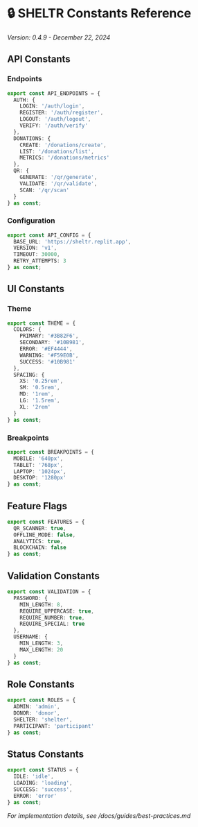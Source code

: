 # 🔒 SHELTR Constants Reference
*Version: 0.4.9 - December 22, 2024*

## API Constants

### Endpoints
```typescript
export const API_ENDPOINTS = {
  AUTH: {
    LOGIN: '/auth/login',
    REGISTER: '/auth/register',
    LOGOUT: '/auth/logout',
    VERIFY: '/auth/verify'
  },
  DONATIONS: {
    CREATE: '/donations/create',
    LIST: '/donations/list',
    METRICS: '/donations/metrics'
  },
  QR: {
    GENERATE: '/qr/generate',
    VALIDATE: '/qr/validate',
    SCAN: '/qr/scan'
  }
} as const;
```

### Configuration
```typescript
export const API_CONFIG = {
  BASE_URL: 'https://sheltr.replit.app',
  VERSION: 'v1',
  TIMEOUT: 30000,
  RETRY_ATTEMPTS: 3
} as const;
```

## UI Constants

### Theme
```typescript
export const THEME = {
  COLORS: {
    PRIMARY: '#3B82F6',
    SECONDARY: '#10B981',
    ERROR: '#EF4444',
    WARNING: '#F59E0B',
    SUCCESS: '#10B981'
  },
  SPACING: {
    XS: '0.25rem',
    SM: '0.5rem',
    MD: '1rem',
    LG: '1.5rem',
    XL: '2rem'
  }
} as const;
```

### Breakpoints
```typescript
export const BREAKPOINTS = {
  MOBILE: '640px',
  TABLET: '768px',
  LAPTOP: '1024px',
  DESKTOP: '1280px'
} as const;
```

## Feature Flags
```typescript
export const FEATURES = {
  QR_SCANNER: true,
  OFFLINE_MODE: false,
  ANALYTICS: true,
  BLOCKCHAIN: false
} as const;
```

## Validation Constants
```typescript
export const VALIDATION = {
  PASSWORD: {
    MIN_LENGTH: 8,
    REQUIRE_UPPERCASE: true,
    REQUIRE_NUMBER: true,
    REQUIRE_SPECIAL: true
  },
  USERNAME: {
    MIN_LENGTH: 3,
    MAX_LENGTH: 20
  }
} as const;
```

## Role Constants
```typescript
export const ROLES = {
  ADMIN: 'admin',
  DONOR: 'donor',
  SHELTER: 'shelter',
  PARTICIPANT: 'participant'
} as const;
```

## Status Constants
```typescript
export const STATUS = {
  IDLE: 'idle',
  LOADING: 'loading',
  SUCCESS: 'success',
  ERROR: 'error'
} as const;
```

*For implementation details, see /docs/guides/best-practices.md*
